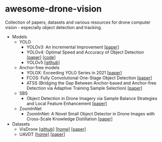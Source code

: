 # awesome-drone-vision
Collection of papers, datasets and various resources for drone computer vision - especially object detection and tracking.

- Models
  - YOLO
    - YOLOv3: An Incremental Improvement [[paper]](https://arxiv.org/abs/1804.02767)
    - YOLOv4: Optimal Speed and Accuracy of Object Detection [[paper]](https://arxiv.org/abs/2004.10934) [[code]](https://github.com/AlexeyAB/darknet)
    - YOLOv5 [[github]](https://github.com/ultralytics/yolov5)
  - Anchor-free models
    - YOLOX: Exceeding YOLO Series in 2021 [[paper]](https://arxiv.org/abs/2107.08430)
    - FCOS: Fully Convolutional One-Stage Object Detection [[paper]](https://arxiv.org/abs/1904.01355)
    - ATSS (Bridging the Gap Between Anchor-based and Anchor-free Detection via Adaptive Training Sample Selection) [[paper]](https://arxiv.org/abs/1912.02424)
  - SBS
    - Object Detection in Drone Imagery via Sample Balance Strategies and Local Feature Enhancement [[paper]](https://www.mdpi.com/2076-3417/11/8/3547)
  - ZoomInNet
    - ZoomInNet: A Novel Small Object Detector in Drone Images with Cross-Scale Knowledge Distillation [[paper]](https://www.mdpi.com/2072-4292/13/6/1198)
- Datasets
  - VisDrone [[github]](https://github.com/VisDrone/VisDrone-Dataset) [[home]](http://aiskyeye.com/) [[paper]](https://arxiv.org/abs/2001.06303)
  - UAVDT [[home]](https://sites.google.com/view/grli-uavdt/%E9%A6%96%E9%A1%B5) [[paper]](https://arxiv.org/abs/1804.00518)
